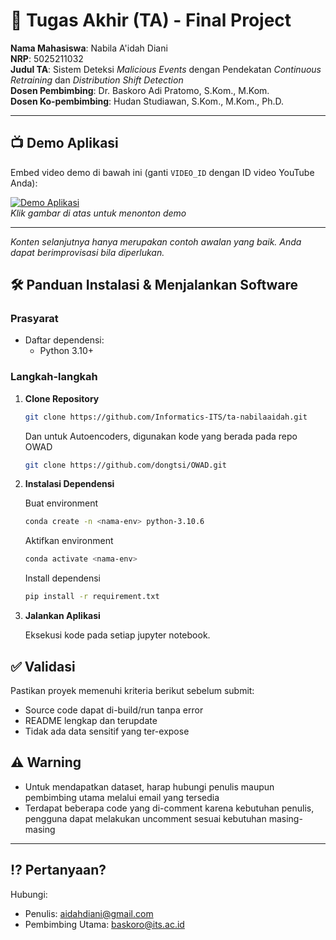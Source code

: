 # 🏁 Tugas Akhir (TA) - Final Project

**Nama Mahasiswa**: Nabila A'idah Diani   
**NRP**: 5025211032  
**Judul TA**: Sistem Deteksi <i>Malicious Events</i> dengan Pendekatan <i>Continuous Retraining</i> dan <i>Distribution Shift Detection</i>  
**Dosen Pembimbing**: Dr. Baskoro Adi Pratomo, S.Kom., M.Kom.  
**Dosen Ko-pembimbing**: Hudan Studiawan, S.Kom., M.Kom., Ph.D.

---

## 📺 Demo Aplikasi  
Embed video demo di bawah ini (ganti `VIDEO_ID` dengan ID video YouTube Anda):  

[![Demo Aplikasi](https://i.ytimg.com/vi/zIfRMTxRaIs/maxresdefault.jpg)](https://www.youtube.com/watch?v=VIDEO_ID)  
*Klik gambar di atas untuk menonton demo*

---

*Konten selanjutnya hanya merupakan contoh awalan yang baik. Anda dapat berimprovisasi bila diperlukan.*

## 🛠 Panduan Instalasi & Menjalankan Software  

### Prasyarat  
- Daftar dependensi:
  - Python 3.10+

### Langkah-langkah  
1. **Clone Repository**  
   ```bash
   git clone https://github.com/Informatics-ITS/ta-nabilaaidah.git
   ```
   Dan untuk Autoencoders, digunakan kode yang berada pada repo OWAD
   ```bash
   git clone https://github.com/dongtsi/OWAD.git
   ```
2. **Instalasi Dependensi**

   Buat environment
   ```bash
   conda create -n <nama-env> python-3.10.6
   ```
   Aktifkan environment
   ```bash
   conda activate <nama-env>
   ```
   Install dependensi
   ```bash
   pip install -r requirement.txt 
   ```
3. **Jalankan Aplikasi** 
   
   Eksekusi kode pada setiap jupyter notebook.

## ✅ Validasi

Pastikan proyek memenuhi kriteria berikut sebelum submit:
- Source code dapat di-build/run tanpa error
- README lengkap dan terupdate
- Tidak ada data sensitif yang ter-expose

## ⚠️ Warning
- Untuk mendapatkan dataset, harap hubungi penulis maupun pembimbing utama melalui email yang tersedia
- Terdapat beberapa code yang di-comment karena kebutuhan penulis, pengguna dapat melakukan uncomment sesuai kebutuhan masing-masing

---

## ⁉️ Pertanyaan?

Hubungi:
- Penulis: aidahdiani@gmail.com
- Pembimbing Utama: baskoro@its.ac.id
